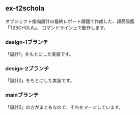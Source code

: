 ## ex-t2schola
オブジェクト指向設計の最終レポート課題で作成した、超簡易版「T2SCHOLA」。
コマンドライン上で動作します。

### design-1ブランチ
「設計1」をもとにした実装です。

### design-2ブランチ
「設計2」をもとにした実装です。

### mainブランチ
「設計2」の方がまともなので、それをマージしています。
